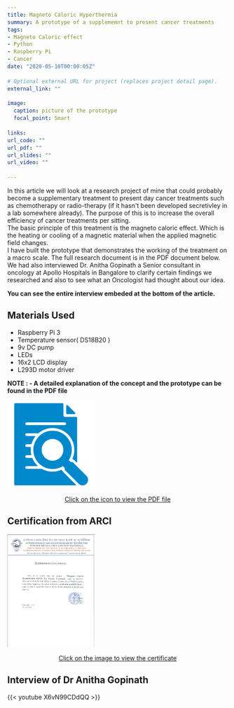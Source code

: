 ```yaml
---
title: Magneto Caloric Hyperthermia
summary: A prototype of a supplememnt to present cancer treatments
tags:
- Magneto Caloric effect
- Python
- Raspberry Pi
- Cancer
date: "2020-05-10T00:00:05Z"

# Optional external URL for project (replaces project detail page).
external_link: ""

image:
  caption: picture of the prototype
  focal_point: Smart

links:
url_code: ""
url_pdf: ""
url_slides: ""
url_video: ""

---
```

In this article we will look at a research project of mine that could probably become a supplementary treatment to present day cancer treatments such as chemotherapy or radio-therapy (if it hasn't been developed secretivley in a lab somewhere already). The purpose of this is to increase the overall efficiency of cancer treatments per sitting.  
The basic principle of this treatment is the magneto caloric effect. Which is the heating or cooling of a magnetic material when the applied magnetic field changes.  
I have built the prototype that demonstrates the working of the treatment on a macro scale. The full research document is in the PDF document below.  
We had also interviewed Dr. Anitha Gopinath a Senior consultant in oncology at Apollo Hospitals in Bangalore to clarify certain findings we researched and also to see what an Oncologist had thought about our idea.  
  
**You can see the entire interview embeded at the bottom of the article.**
  
## Materials Used
- Raspberry Pi 3
- Temperature sensor( DS18B20 )
- 9v DC pump
- LEDs
- 16x2 LCD display
- L293D motor driver  
  
**NOTE : - A detailed explanation of the concept and the prototype can be found in the PDF file**
  
<a href="files/synopsis.pdf" target="_blank"><img src="files/research.png" style="width:200px"></img></a>
<Center><a href="files/synopsis.pdf" target="_blank">Click on the icon to view the PDF file</a></center>

## Certification from ARCI
<a href="files/cert.pdf" target="_blank"><img src="files/preview.png" style="width:200px"></img></a>
<Center><a href="files/cert.pdf" target="_blank">Click on the image to view the certificate</a></center>


## Interview of Dr Anitha Gopinath
{{< youtube X6vN99CDdQQ >}}

